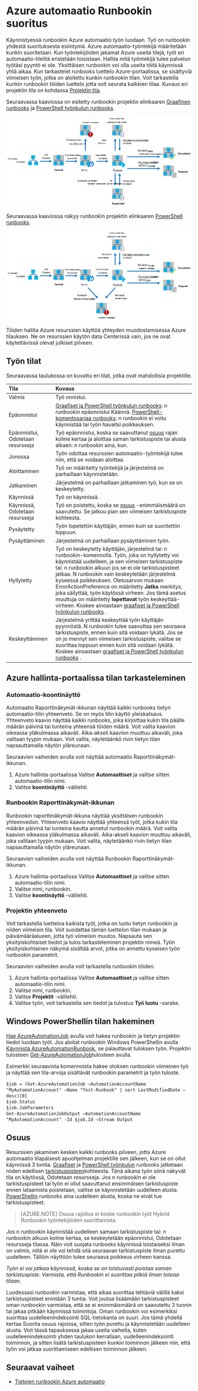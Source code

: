<properties
   pageTitle="Azure automaatio Runbookin suoritus"
   description="Tässä artikkelissa kuvataan runbookin Azure automaatio-käsittelyn tietoja."
   services="automation"
   documentationCenter=""
   authors="mgoedtel"
   manager="stevenka"
   editor="tysonn" />
<tags
   ms.service="automation"
   ms.devlang="na"
   ms.topic="article"
   ms.tgt_pltfrm="na"
   ms.workload="infrastructure-services"
   ms.date="03/21/2016"
   ms.author="bwren" />

# <a name="runbook-execution-in-azure-automation"></a>Azure automaatio Runbookin suoritus


Käynnistyessä runbookin Azure automaatio työn luodaan. Työ on runbookin yhdestä suorituksesta esiintymä. Azure automaatio-työntekijä määritetään kunkin suoritetaan. Kun työntekijöiden jakamat Azure useita tilejä, työt eri automaatio-tileiltä eristetään toisistaan. Hallita mitä työntekijä tulee palvelun työtäsi pyyntö ei ole.  Yksittäisen runbookin voi olla useita töitä käynnissä yhtä aikaa. Kun tarkastelet runbooks luettelo Azure-portaalissa, se sisältyviä viimeisen työn, jotka on aloitettu kunkin runbookin tilan. Voit tarkastella kunkin runbookin töiden luettelo jotta voit seurata kaikkien tilaa. Kuvaus eri projektin tila on kohdassa [Projektin tila](#job-statuses).

Seuraavassa kaaviossa on esitetty runbookin projektin elinkaaren [Graafinen runbooks](automation-runbook-types.md#graphical-runbooks) ja [PowerShell työnkulun runbooks](automation-runbook-types.md#powershell-workflow-runbooks).

![Työn tilat - PowerShell-työnkulku](./media/automation-runbook-execution/job-statuses.png)

Seuraavassa kaaviossa näkyy runbookin projektin elinkaaren [PowerShell runbooks](automation-runbook-types.md#powershell-runbooks).

![Työn tilat - PowerShell-komentosarjaa](./media/automation-runbook-execution/job-statuses-script.png)


Töiden hallita Azure resurssien käyttöä yhteyden muodostamisessa Azure tilauksen. Ne on resurssien käytön data Centerissä vain, jos ne ovat käytettävissä olevat julkiset pilveen.

## <a name="job-statuses"></a>Työn tilat

Seuraavassa taulukossa on kuvattu eri tilat, jotka ovat mahdollisia projektille.

| Tila| Kuvaus|
|:---|:---|
|Valmis|Työ onnistui.|
|Epäonnistui| [Graafiset ja PowerShell työnkulun runbooks](automation-runbook-types.md): n runbookin epäonnistui Käännä.  [PowerShell-komentosarjaa runbooks](automation-runbook-types.md): n runbookin ei voitu käynnistää tai työn havaitsi poikkeuksen. |
|Epäonnistui, Odotetaan resursseja|Työ epäonnistui, koska se saavuttanut [osuus](#fairshare) rajan kolme kertaa ja aloittaa saman tarkistuspiste tai alusta alkaen: n runbookin aina, kun.|
|Jonossa|Työn odottaa resurssien automaatio-työntekijä tulee niin, että se voidaan aloittaa.|
|Aloittaminen|Työ on määritetty työntekijä ja järjestelmä on parhaillaan käynnistetään.|
|Jatkaminen|Järjestelmä on parhaillaan jatkaminen työ, kun se on keskeytetty.|
|Käynnissä|Työ on käynnissä.|
|Käynnissä, Odotetaan resursseja|Työ on poistettu, koska se [osuus](#fairshare) -enimmäismäärä on saavutettu. Se jatkuu pian sen viimeisen tarkistuspiste kohteesta.|
|Pysäytetty|Työn lopetettiin käyttäjän, ennen kuin se suoritettiin loppuun.|
|Pysäyttäminen|Järjestelmä on parhaillaan pysäyttäminen työn.|
|Hyllytetty|Työ on keskeytetty käyttäjän, järjestelmä tai: n runbookin-komennolla. Työn, joka on hyllytetty voi käynnistää uudelleen, ja sen viimeisen tarkistuspiste tai: n runbookin alkuun jos se ei ole tarkistuspisteet jatkaa. N runbookin vain keskeytetään järjestelmä kyseessä poikkeuksen. Oletusarvon mukaan ErrorActionPreference on määritetty **Jatka** merkitys, joka säilyttää, työn käytössä virheen. Jos tämä asetus muuttuja on määritetty **lopettavat** työn keskeyttää-virheen.  Koskee ainoastaan [graafiset ja PowerShell työnkulun runbooks](automation-runbook-types.md) .|
|Keskeyttäminen|Järjestelmä yrittää keskeyttää työn käyttäjän pyynnöstä. N runbookin tulee saavuttaa sen seuraava tarkistuspiste, ennen kuin sitä voidaan lykätä. Jos se on jo mennyt sen viimeisen tarkistuspiste, valitse se suorittaa loppuun ennen kuin sitä voidaan lykätä.  Koskee ainoastaan [graafiset ja PowerShell työnkulun runbooks](automation-runbook-types.md) .|

## <a name="viewing-job-status-using-the-azure-management-portal"></a>Azure hallinta-portaalissa tilan tarkasteleminen

### <a name="automation-dashboard"></a>Automaatio-koontinäyttö

Automaatio Raporttinäkymät-ikkunan näyttää kaikki runbooks tietyn automaatio-tilin yhteenveto. Se on myös tilin käyttö yleiskatsaus. Yhteenveto kaavio näyttää kaikki runbooks, joka kirjoittaa kukin tila päälle määrän päivinä tai tunteina yhteensä töiden määrä. Voit valita kaavion oikeassa yläkulmassa aikaväli. Aika-akseli kaavion muuttuu aikaväli, joka valitaan tyypin mukaan. Voit valita, näytetäänkö rivin tietyn tilan napsauttamalla näytön yläreunaan.

Seuraavien vaiheiden avulla voit näyttää automaatio Raporttinäkymät-ikkunan.

1. Azure hallinta-portaalissa Valitse **Automaattiset** ja valitse sitten automaatio-tilin nimi.
1. Valitse **koontinäyttö** -välilehti.

### <a name="runbook-dashboard"></a>Runbookin Raporttinäkymät-ikkunan

Runbookin raporttinäkymät-ikkuna näyttää yksittäisen runbookin yhteenvedon. Yhteenveto kaavio näyttää yhteensä työt, jotka kukin tila määrän päivinä tai tunteina kautta annetut runbookin määrä. Voit valita kaavion oikeassa yläkulmassa aikaväli. Aika-akseli kaavion muuttuu aikaväli, joka valitaan tyypin mukaan. Voit valita, näytetäänkö rivin tietyn tilan napsauttamalla näytön yläreunaan.

Seuraavien vaiheiden avulla voit näyttää Runbookin Raporttinäkymät-ikkunan.

1. Azure hallinta-portaalissa Valitse **Automaattiset** ja valitse sitten automaatio-tilin nimi.
1. Valitse nimi, runbookin.
1. Valitse **koontinäyttö** -välilehti.

### <a name="job-summary"></a>Projektin yhteenveto

Voit tarkastella luetteloa kaikista työt, jotka on luotu tietyn runbookin ja niiden viimeisin tila. Voit suodattaa tämän luettelon tilan mukaan ja päivämääräalueen, jotta työ viimeisin muutos. Napsauta sen yksityiskohtaiset tiedot ja tulos tarkasteleminen projektin nimeä. Työn yksityiskohtainen näkymä sisältää arvot, jotka on annettu kyseisen työn runbookin parametrit.

Seuraavien vaiheiden avulla voit tarkastella runbookin töiden.

1. Azure hallinta-portaalissa Valitse **Automaattiset** ja valitse sitten automaatio-tilin nimi.
1. Valitse nimi, runbookin.
1. Valitse **Projektit** -välilehti.
1. Valitse työn, voit tarkastella sen tiedot ja tulostus **Työ luotu** -sarake.

## <a name="retrieving-job-status-using-windows-powershell"></a>Windows PowerShellin tilan hakeminen

[Hae AzureAutomationJob](http://msdn.microsoft.com/library/azure/dn690263.aspx) avulla voit hakea runbookin ja tietyn projektin tiedot luodaan työt. Jos aloitat runbookin Windows PowerShellin avulla [Käynnistä AzureAutomationRunbook](http://msdn.microsoft.com/library/azure/dn690259.aspx), se palauttavat tuloksen työn. Projektin tulosteen [Get-AzureAutomationJob](http://msdn.microsoft.com/library/azure/dn690263.aspx)tulosteen avulla.

Esimerkki seuraavista komennoista hakee otoksen runbookin viimeinen työ ja näyttää sen tila-arvoja sisältävät runbookin parametrit ja työn tuloste.

    $job = (Get-AzureAutomationJob –AutomationAccountName "MyAutomationAccount" –Name "Test-Runbook" | sort LastModifiedDate –desc)[0]
    $job.Status
    $job.JobParameters
    Get-AzureAutomationJobOutput –AutomationAccountName "MyAutomationAccount" -Id $job.Id –Stream Output

## <a name="fair-share"></a>Osuus

Resurssien jakaminen kesken kaikki runbooks pilveen, jotta Azure automaatio tilapäisesti apuohjelman projektille sen jälkeen, kun se on ollut käynnissä 3 tuntia.    [Graafiset](automation-runbook-types.md#graphical-runbooks) ja [PowerShell työnkulun](automation-runbook-types.md#powershell-workflow-runbooks) runbooks jatketaan niiden edellisen [tarkistuspisteen](http://technet.microsoft.com/library/dn469257.aspx#bk_Checkpoints)kohteesta. Tänä aikana työn siinä näkyvät tila on käytössä, Odotetaan resursseja. Jos n runbookin ei ole tarkistuspisteet tai työn ei ollut saavuttanut ensimmäisen tarkistuspiste ennen lataamista poistetaan, valitse se käynnistetään uudelleen alusta.  [PowerShellin](automation-runbook-types.md#powershell-runbooks) runbooks aina uudelleen alusta, koska ne eivät tue tarkistuspisteet.

>[AZURE.NOTE] Osuus rajoitus ei koske runbookin työt Hybrid Runbookin työntekijöiden suorittamista.

Jos n runbookin käynnistää uudelleen samaan tarkistuspiste tai: n runbookin alkuun kolme kertaa, se keskeytetään epäonnistui, Odotetaan resursseja tilassa. Näin voit suojata runbooks käynnissä toistaiseksi ilman on valmis, niitä ei ole voi tehdä sitä seuraavan tarkistuspiste ilman purettu uudelleen. Tällöin näyttöön tulee seuraava poikkeus virheen kanssa.

*Työn ei voi jatkaa käynnissä, koska se on toistuvasti poistaa saman tarkistuspiste. Varmista, että Runbookin ei suorittaa pitkiä ilman toteaa tilaan.*

Luodessasi runbookin varmistaa, että aikaa suorittaa tehtäviä välillä kaksi tarkistuspisteet enintään 3 tuntia. Voit joutua lisäämään tarkistuspisteet oman runbookin varmistaa, että se ei enimmäismäärä on saavutettu 3 tunnin tai jakaa pitkään käynnissä toimintoja. Oman runbookin voi esimerkiksi suorittaa uudelleenindeksointi SQL-tietokanta on suuri. Jos tämä yhdellä kertaa Suorita osuus rajoissa, sitten työn purettu ja käynnistetään uudelleen alusta. Voit tässä tapauksessa jakaa useita vaiheita, kuten uudelleenindeksointi yhden taulukon kerrallaan, uudelleenindeksointi toiminnon, ja sitten lisätä tarkistuspisteen kunkin toiminnon jälkeen niin, että työn voi jatkaa suorittamiseen edellisen toiminnon jälkeen.



## <a name="next-steps"></a>Seuraavat vaiheet

- [Tietojen runbookin Azure automaatio](automation-starting-a-runbook.md)
